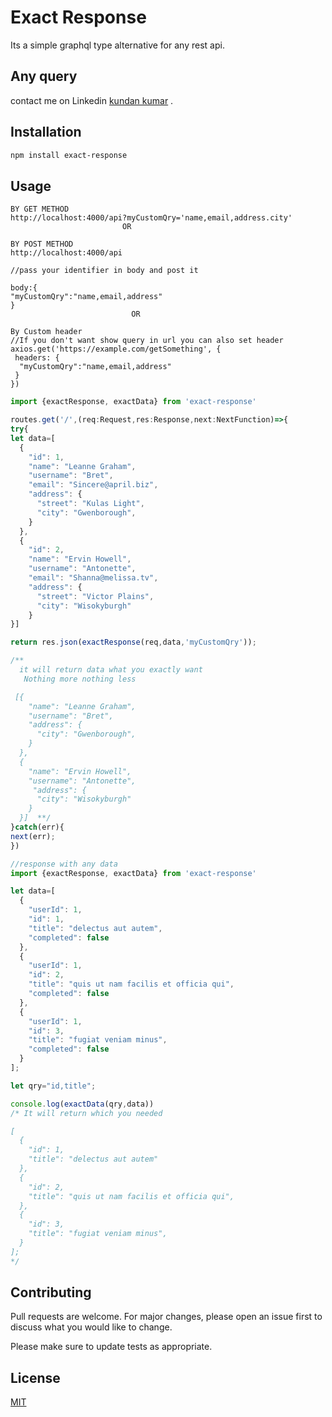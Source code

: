 # Exact Response

Its a simple graphql type alternative for any rest api.

## Any query

contact me on Linkedin [kundan kumar](https://www.linkedin.com/in/kundan-kumar-%E2%9C%85-5a65a1132/) .



## Installation


```bash
npm install exact-response
```

## Usage
```
BY GET METHOD
http://localhost:4000/api?myCustomQry='name,email,address.city'
                         OR
```
```
BY POST METHOD
http://localhost:4000/api

//pass your identifier in body and post it

body:{
"myCustomQry":"name,email,address"
}
                           OR
```
```
By Custom header
//If you don't want show query in url you can also set header
axios.get('https://example.com/getSomething', {
 headers: {
  "myCustomQry":"name,email,address"
 }
})

```

```javascript
import {exactResponse, exactData} from 'exact-response'

routes.get('/',(req:Request,res:Response,next:NextFunction)=>{
try{
let data=[
  {
    "id": 1,
    "name": "Leanne Graham",
    "username": "Bret",
    "email": "Sincere@april.biz",
    "address": {
      "street": "Kulas Light",
      "city": "Gwenborough",
    }
  },
  {
    "id": 2,
    "name": "Ervin Howell",
    "username": "Antonette",
    "email": "Shanna@melissa.tv",
    "address": {
      "street": "Victor Plains",
      "city": "Wisokyburgh"
    }
}]

return res.json(exactResponse(req,data,'myCustomQry'));

/**
  it will return data what you exactly want
   Nothing more nothing less 

 [{
    "name": "Leanne Graham",
    "username": "Bret",
    "address": {
      "city": "Gwenborough",
    }
  },
  {
    "name": "Ervin Howell",
    "username": "Antonette",
     "address": {
      "city": "Wisokyburgh"
    }
  }]  **/
}catch(err){
next(err);
})

```
```javascript
//response with any data
import {exactResponse, exactData} from 'exact-response'

let data=[
  {
    "userId": 1,
    "id": 1,
    "title": "delectus aut autem",
    "completed": false
  },
  {
    "userId": 1,
    "id": 2,
    "title": "quis ut nam facilis et officia qui",
    "completed": false
  },
  {
    "userId": 1,
    "id": 3,
    "title": "fugiat veniam minus",
    "completed": false
  }
];

let qry="id,title";

console.log(exactData(qry,data))
/* It will return which you needed

[
  {
    "id": 1,
    "title": "delectus aut autem"
  },
  {
    "id": 2,
    "title": "quis ut nam facilis et officia qui",
  },
  {
    "id": 3,
    "title": "fugiat veniam minus",
  }
];
*/

```
## Contributing

Pull requests are welcome. For major changes, please open an issue first
to discuss what you would like to change.

Please make sure to update tests as appropriate.

## License

[MIT](https://choosealicense.com/licenses/mit/)